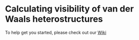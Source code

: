 # Calculating visibility of van der Waals heterostructures
To help get you started, please check out our [Wiki](https://github.com/Thanmay-Menon/visibility/wiki)
